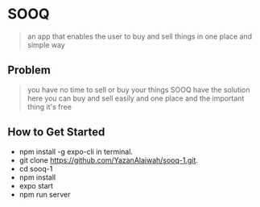 # SOOQ #
 > an app that enables the user to buy and sell things in one place and simple way

## Problem ##
> you have no time to sell or buy your things SOOQ have the solution here you can buy and sell easily and one place and the important thing it's free

## How to Get Started ##
* npm install -g expo-cli in terminal.
* git clone https://github.com/YazanAlaiwah/sooq-1.git.
* cd sooq-1
* npm install
* expo start
* npm run server

